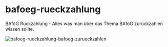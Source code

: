 # bafoeg-rueckzahlung
BAföG Rückzahlung - Alles was man über das Thema BAföG zurückzahlen wissen sollte.


![bafoeg-rueckzahlung-bafoeg-zurueckzahlen](https://user-images.githubusercontent.com/83547342/158706960-31a506dc-50f6-4f74-bfad-6bf1b553f8b6.svg)

